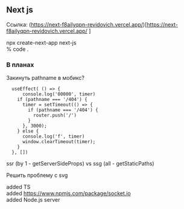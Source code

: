## Next js

Ссылка: (https://next-f8ailyqpn-revidovich.vercel.app/)[https://next-f8ailyqpn-revidovich.vercel.app/ ] 

npx create-next-app next-js  
% code .  

### В планах  

Закинуть pathname в мобикс?
```
  useEffect( () => {
      console.log('00000', timer)
    if (pathname === '/404') {
      timer = setTimeout(() => {
        if (pathname === '/404') {
          router.push('/')
        }
      }, 3000);
    } else {
      console.log('f', timer)
      window.clearTimeout(timer);
    }
  }, [])
```
  
ssr (by 1 - getServerSideProps) vs ssg (all - getStaticPaths)  
  
Решить проблему с svg  
    
added TS  
added https://www.npmjs.com/package/socket.io  
added Node.js server
